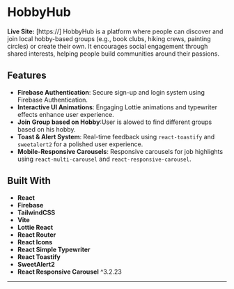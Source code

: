 # HobbyHub

**Live Site:** [https://]
HobbyHub is a platform where people can discover and join local hobby-based groups (e.g., book clubs, hiking crews, painting circles) or create their own. It encourages social engagement through shared interests, helping people build communities around their passions.


## Features
-  **Firebase Authentication**: Secure sign-up and login system using Firebase Authentication.
- **Interactive UI Animations**: Engaging Lottie animations and typewriter effects enhance user experience.
- **Join Group based  on Hobby**:User is alowed to find different groups based on his hobby.
- **Toast & Alert System**: Real-time feedback using `react-toastify` and `sweetalert2` for a polished user experience.
- **Mobile-Responsive Carousels**: Responsive carousels for job highlights using `react-multi-carousel` and `react-responsive-carousel`.

## Built With

- **React** 
- **Firebase** 
- **TailwindCSS** 
- **Vite** 
- **Lottie React** 
- **React Router** 
- **React Icons** 
- **React Simple Typewriter** 
- **React Toastify** 
- **SweetAlert2** 
- **React Responsive Carousel** ^3.2.23

---
